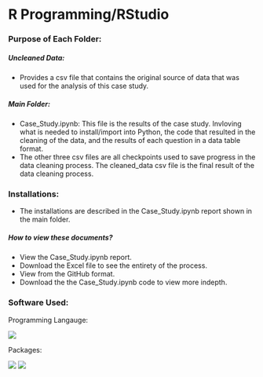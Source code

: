 # R Programming/RStudio

### Purpose of Each Folder: 

##### Uncleaned Data:
- Provides a csv file that contains the original source of data that was used for the analysis of this case study.

##### Main Folder: 
- Case_Study.ipynb: This file is the results of the case study. Invloving what is needed to install/import into Python, the code that resulted in the cleaning of the data, and the results of each question in a data table format. 
- The other three csv files are all checkpoints used to save progress in the data cleaning process. The cleaned_data csv file is the final result of the data cleaning process. 

### Installations:
- The installations are described in the Case_Study.ipynb report shown in the main folder.

##### How to view these documents?
- View the Case_Study.ipynb report.
- Download the Excel file to see the entirety of the process. 
- View from the GitHub format.
- Download the the Case_Study.ipynb code to view more indepth.

### Software Used:
Programming Langauge: 

[<img src="https://img.shields.io/badge/Python-blue?style=for-the-badge&logo=python&logoColor=white"/>]()

Packages:

[<img src="https://img.shields.io/badge/Pandas-blue?style=for-the-badge&logo=python&logoColor=white"/>]()
[<img src="https://img.shields.io/badge/Numpy-blue?style=for-the-badge&logo=python&logoColor=white"/>]()
